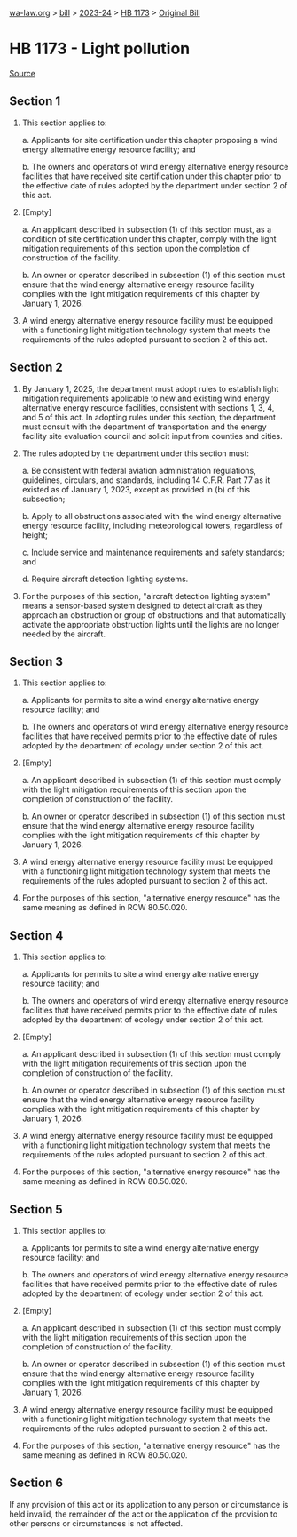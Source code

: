 [wa-law.org](/) > [bill](/bill/) > [2023-24](/bill/2023-24/) > [HB 1173](/bill/2023-24/hb/1173/) > [Original Bill](/bill/2023-24/hb/1173/1/)

# HB 1173 - Light pollution

[Source](http://lawfilesext.leg.wa.gov/biennium/2023-24/Pdf/Bills/House%20Bills/1173.pdf)

## Section 1
1. This section applies to:

    a. Applicants for site certification under this chapter proposing a wind energy alternative energy resource facility; and

    b. The owners and operators of wind energy alternative energy resource facilities that have received site certification under this chapter prior to the effective date of rules adopted by the department under section 2 of this act.

2. [Empty]

    a. An applicant described in subsection (1) of this section must, as a condition of site certification under this chapter, comply with the light mitigation requirements of this section upon the completion of construction of the facility.

    b. An owner or operator described in subsection (1) of this section must ensure that the wind energy alternative energy resource facility complies with the light mitigation requirements of this chapter by January 1, 2026.

3. A wind energy alternative energy resource facility must be equipped with a functioning light mitigation technology system that meets the requirements of the rules adopted pursuant to section 2 of this act.

## Section 2
1. By January 1, 2025, the department must adopt rules to establish light mitigation requirements applicable to new and existing wind energy alternative energy resource facilities, consistent with sections 1, 3, 4, and 5 of this act. In adopting rules under this section, the department must consult with the department of transportation and the energy facility site evaluation council and solicit input from counties and cities.

2. The rules adopted by the department under this section must:

    a. Be consistent with federal aviation administration regulations, guidelines, circulars, and standards, including 14 C.F.R. Part 77 as it existed as of January 1, 2023, except as provided in (b) of this subsection;

    b. Apply to all obstructions associated with the wind energy alternative energy resource facility, including meteorological towers, regardless of height;

    c. Include service and maintenance requirements and safety standards; and

    d. Require aircraft detection lighting systems.

3. For the purposes of this section, "aircraft detection lighting system" means a sensor-based system designed to detect aircraft as they approach an obstruction or group of obstructions and that automatically activate the appropriate obstruction lights until the lights are no longer needed by the aircraft.

## Section 3
1. This section applies to:

    a. Applicants for permits to site a wind energy alternative energy resource facility; and

    b. The owners and operators of wind energy alternative energy resource facilities that have received permits prior to the effective date of rules adopted by the department of ecology under section 2 of this act.

2. [Empty]

    a. An applicant described in subsection (1) of this section must comply with the light mitigation requirements of this section upon the completion of construction of the facility.

    b. An owner or operator described in subsection (1) of this section must ensure that the wind energy alternative energy resource facility complies with the light mitigation requirements of this chapter by January 1, 2026.

3. A wind energy alternative energy resource facility must be equipped with a functioning light mitigation technology system that meets the requirements of the rules adopted pursuant to section 2 of this act.

4. For the purposes of this section, "alternative energy resource" has the same meaning as defined in RCW 80.50.020.

## Section 4
1. This section applies to:

    a. Applicants for permits to site a wind energy alternative energy resource facility; and

    b. The owners and operators of wind energy alternative energy resource facilities that have received permits prior to the effective date of rules adopted by the department of ecology under section 2 of this act.

2. [Empty]

    a. An applicant described in subsection (1) of this section must comply with the light mitigation requirements of this section upon the completion of construction of the facility.

    b. An owner or operator described in subsection (1) of this section must ensure that the wind energy alternative energy resource facility complies with the light mitigation requirements of this chapter by January 1, 2026.

3. A wind energy alternative energy resource facility must be equipped with a functioning light mitigation technology system that meets the requirements of the rules adopted pursuant to section 2 of this act.

4. For the purposes of this section, "alternative energy resource" has the same meaning as defined in RCW 80.50.020.

## Section 5
1. This section applies to:

    a. Applicants for permits to site a wind energy alternative energy resource facility; and

    b. The owners and operators of wind energy alternative energy resource facilities that have received permits prior to the effective date of rules adopted by the department of ecology under section 2 of this act.

2. [Empty]

    a. An applicant described in subsection (1) of this section must comply with the light mitigation requirements of this section upon the completion of construction of the facility.

    b. An owner or operator described in subsection (1) of this section must ensure that the wind energy alternative energy resource facility complies with the light mitigation requirements of this chapter by January 1, 2026.

3. A wind energy alternative energy resource facility must be equipped with a functioning light mitigation technology system that meets the requirements of the rules adopted pursuant to section 2 of this act.

4. For the purposes of this section, "alternative energy resource" has the same meaning as defined in RCW 80.50.020.

## Section 6
If any provision of this act or its application to any person or circumstance is held invalid, the remainder of the act or the application of the provision to other persons or circumstances is not affected.
